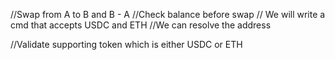 //Swap from A to B and B - A
//Check balance before swap
// We will write a cmd that accepts USDC and ETH
//We can resolve the address 

//Validate supporting token which is either USDC or ETH